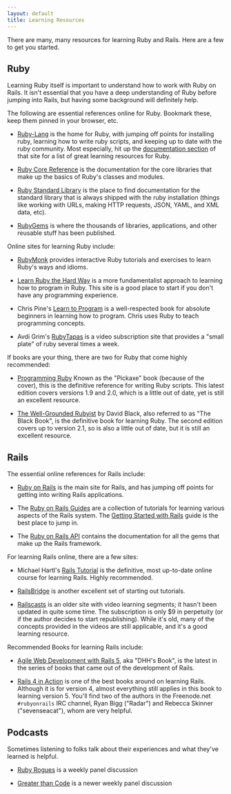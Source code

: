 ```yaml
---
layout: default
title: Learning Resources
---
```


There are many, many resources for learning Ruby and Rails. Here are a
few to get you started.

## Ruby

Learning Ruby itself is important to understand how to work with Ruby
on Rails. It isn't essential that you have a deep understanding of
Ruby before jumping into Rails, but having some background will
definitely help.

The following are essential references online for Ruby. Bookmark
these, keep them pinned in your browser, etc.

* [Ruby-Lang](http://www.ruby-lang.org) is the home for Ruby, with
  jumping off points for installing ruby, learning how to write ruby
  scripts, and keeping up to date with the ruby community. Most
  especially, hit up
  the
  [documentation section](https://www.ruby-lang.org/en/documentation/)
  of that site for a list of great learning resources for Ruby.

* [Ruby Core Reference](http://www.ruby-doc.org/core) is the
  documentation for the core libraries that make up the basics of
  Ruby's classes and modules.

* [Ruby Standard Library](http://www.ruby-doc.org/stdlib) is the place
  to find documentation for the standard library that is always
  shipped with the ruby installation (things like working with URLs,
  making HTTP requests, JSON, YAML, and XML data, etc).

* [RubyGems](https://rubygems.org/) is where the thousands of
  libraries, applications, and other reusable stuff has been
  published.

Online sites for learning Ruby include:

* [RubyMonk](https://rubymonk.com/) provides interactive Ruby
  tutorials and exercises to learn Ruby's ways and idioms.

* [Learn Ruby the Hard Way](https://learnrubythehardway.org/) is a
  more fundamentalist approach to learning how to program in
  Ruby. This site is a good place to start if you don't have any
  programming experience.

* Chris Pine's [Learn to Program](https://pine.fm/LearnToProgram/) is
  a well-respected book for absolute beginners in learning how to
  program. Chris uses Ruby to teach programming concepts.

* Avdi Grim's [RubyTapas](https://www.rubytapas.com/) is a video
  subscription site that provides a "small plate" of ruby several
  times a week.

If books are your thing, there are two for Ruby that come highly
recommended:

* [Programming Ruby](https://pragprog.com/book/ruby4/programming-ruby-1-9-2-0)
  Known as the "Pickaxe" book (because of the cover), this is the
  definitive reference for writing Ruby scripts. This latest edition
  covers versions 1.9 and 2.0, which is a little out of date, yet is
  still an excellent resource.

* [The Well-Grounded Rubyist](https://www.manning.com/books/the-well-grounded-rubyist-second-edition)
  by David Black, also referred to as "The Black Book", is the
  definitive book for learning Ruby. The second edition covers up to
  version 2.1, so is also a little out of date, but it is still an
  excellent resource.

## Rails

The essential online references for Rails include:

* [Ruby on Rails](http://rubyonrails.org/) is the main site for Rails,
  and has jumping off points for getting into writing Rails
  applications.

* The [Ruby on Rails Guides](http://guides.rubyonrails.org/) are a
  collection of tutorials for learning various aspects of the Rails
  system. The
  [Getting Started with Rails](http://guides.rubyonrails.org/getting_started.html)
  guide is the best place to jump in.

* The [Ruby on Rails API](http://api.rubyonrails.org/) contains the
  documentation for all the gems that make up the Rails framework.

For learning Rails online, there are a few sites:

* Michael Hartl's [Rails Tutorial](https://www.railstutorial.org/book)
  is the definitive, most up-to-date online course for learning
  Rails. Highly recommended.

* [RailsBridge](http://docs.railsbridge.org/docs/) is another
  excellent set of starting out tutorials.

* [Railscasts](http://railscasts.com/) is an older site with video
  learning segments; it hasn't been updated in quite some time. The
  subscription is only $9 in perpetuity (or if the author decides to
  start republishing). While it's old, many of the concepts provided
  in the videos are still applicable, and it's a good learning
  resource.

Recommended Books for learning Rails include:

* [Agile Web Development with Rails 5](https://pragprog.com/book/rails5/agile-web-development-with-rails-5),
  aka "DHH's Book", is the latest in the series of books that came out
  of the development of Rails.

* [Rails 4 in Action](https://www.manning.com/books/rails-4-in-action)
  is one of the best books around on learning Rails. Although it is
  for version 4, almost everything still applies in this book to
  learning version 5. You'll find two of the authors in the
  Freenode.net `#rubyonrails` IRC channel, Ryan Bigg ("Radar") and
  Rebecca Skinner ("sevenseacat"), whom are very helpful.

## Podcasts

Sometimes listening to folks talk about their experiences and what
they've learned is helpful.

* [Ruby Rogues](https://devchat.tv/ruby-rogues) is a weekly panel
  discussion

* [Greater than Code](https://www.greaterthancode.com/) is a newer
  weekly panel discussion
